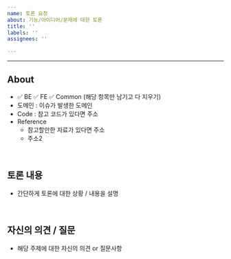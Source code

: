 ```yaml
---
name: 토론 요청
about: 기능/아이디어/문제에 대한 토론
title: ''
labels: ''
assignees: ''

---
```


----

## About
- ✅ BE  ✅ FE  ✅ Common (해당 항목만 남기고 다 지우기)
- 도메인 : 이슈가 발생한 도메인
- Code : 참고 코드가 있다면 주소
- Reference
  - 참고할만한 자료가 있다면 주소
  - 주소2

<br>

## 토론 내용
- 간단하게 토론에 대한 상황 / 내용을 설명

<br>

## 자신의 의견 / 질문
- 해당 주제에 대한 자신의 의견 or 질문사항
